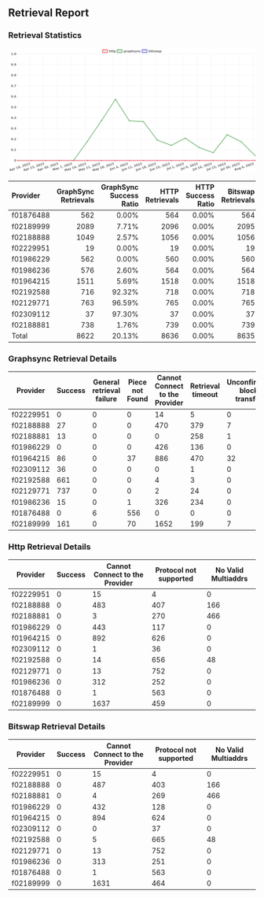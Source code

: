 ## Retrieval Report
### Retrieval Statistics
<img src="https://raw.githubusercontent.com/data-preservation-programs/filplus-checker-assets/main/filecoin-project/filecoin-plus-large-datasets/issues/1496/1691393612212.png"/>

| Provider  | GraphSync Retrievals | GraphSync Success Ratio | HTTP Retrievals | HTTP Success Ratio | Bitswap Retrievals | Bitswap Success Ratio |
| :-------- | -------------------: | ----------------------: | --------------: | -----------------: | -----------------: | --------------------: |
| f01876488 |                  562 |                   0.00% |             564 |              0.00% |                564 |                 0.00% |
| f02189999 |                 2089 |                   7.71% |            2096 |              0.00% |               2095 |                 0.00% |
| f02188888 |                 1049 |                   2.57% |            1056 |              0.00% |               1056 |                 0.00% |
| f02229951 |                   19 |                   0.00% |              19 |              0.00% |                 19 |                 0.00% |
| f01986229 |                  562 |                   0.00% |             560 |              0.00% |                560 |                 0.00% |
| f01986236 |                  576 |                   2.60% |             564 |              0.00% |                564 |                 0.00% |
| f01964215 |                 1511 |                   5.69% |            1518 |              0.00% |               1518 |                 0.00% |
| f02192588 |                  716 |                  92.32% |             718 |              0.00% |                718 |                 0.00% |
| f02129771 |                  763 |                  96.59% |             765 |              0.00% |                765 |                 0.00% |
| f02309112 |                   37 |                  97.30% |              37 |              0.00% |                 37 |                 0.00% |
| f02188881 |                  738 |                   1.76% |             739 |              0.00% |                739 |                 0.00% |
| Total     |                 8622 |                  20.13% |            8636 |              0.00% |               8635 |                 0.00% |

### Graphsync Retrieval Details
| Provider  | Success | General retrieval failure | Piece not Found | Cannot Connect to the Provider | Retrieval timeout | Unconfirmed block transfer | No Valid Multiaddrs |
| --------- | ------- | ------------------------- | --------------- | ------------------------------ | ----------------- | -------------------------- | ------------------- |
| f02229951 | 0       | 0                         | 0               | 14                             | 5                 | 0                          | 0                   |
| f02188888 | 27      | 0                         | 0               | 470                            | 379               | 7                          | 166                 |
| f02188881 | 13      | 0                         | 0               | 0                              | 258               | 1                          | 466                 |
| f01986229 | 0       | 0                         | 0               | 426                            | 136               | 0                          | 0                   |
| f01964215 | 86      | 0                         | 37              | 886                            | 470               | 32                         | 0                   |
| f02309112 | 36      | 0                         | 0               | 0                              | 1                 | 0                          | 0                   |
| f02192588 | 661     | 0                         | 0               | 4                              | 3                 | 0                          | 48                  |
| f02129771 | 737     | 0                         | 0               | 2                              | 24                | 0                          | 0                   |
| f01986236 | 15      | 0                         | 1               | 326                            | 234               | 0                          | 0                   |
| f01876488 | 0       | 6                         | 556             | 0                              | 0                 | 0                          | 0                   |
| f02189999 | 161     | 0                         | 70              | 1652                           | 199               | 7                          | 0                   |

### Http Retrieval Details
| Provider  | Success | Cannot Connect to the Provider | Protocol not supported | No Valid Multiaddrs |
| --------- | ------- | ------------------------------ | ---------------------- | ------------------- |
| f02229951 | 0       | 15                             | 4                      | 0                   |
| f02188888 | 0       | 483                            | 407                    | 166                 |
| f02188881 | 0       | 3                              | 270                    | 466                 |
| f01986229 | 0       | 443                            | 117                    | 0                   |
| f01964215 | 0       | 892                            | 626                    | 0                   |
| f02309112 | 0       | 1                              | 36                     | 0                   |
| f02192588 | 0       | 14                             | 656                    | 48                  |
| f02129771 | 0       | 13                             | 752                    | 0                   |
| f01986236 | 0       | 312                            | 252                    | 0                   |
| f01876488 | 0       | 1                              | 563                    | 0                   |
| f02189999 | 0       | 1637                           | 459                    | 0                   |

### Bitswap Retrieval Details
| Provider  | Success | Cannot Connect to the Provider | Protocol not supported | No Valid Multiaddrs |
| --------- | ------- | ------------------------------ | ---------------------- | ------------------- |
| f02229951 | 0       | 15                             | 4                      | 0                   |
| f02188888 | 0       | 487                            | 403                    | 166                 |
| f02188881 | 0       | 4                              | 269                    | 466                 |
| f01986229 | 0       | 432                            | 128                    | 0                   |
| f01964215 | 0       | 894                            | 624                    | 0                   |
| f02309112 | 0       | 0                              | 37                     | 0                   |
| f02192588 | 0       | 5                              | 665                    | 48                  |
| f02129771 | 0       | 13                             | 752                    | 0                   |
| f01986236 | 0       | 313                            | 251                    | 0                   |
| f01876488 | 0       | 1                              | 563                    | 0                   |
| f02189999 | 0       | 1631                           | 464                    | 0                   |
